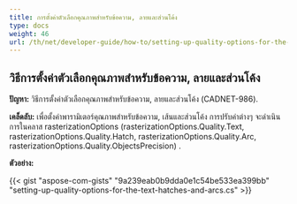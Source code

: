 ```yaml
---
title: การตั้งค่าตัวเลือกคุณภาพสำหรับข้อความ, ลายและส่วนโค้ง
type: docs
weight: 46
url: /th/net/developer-guide/how-to/setting-up-quality-options-for-the-text-hatches-and-arcs/
---
```


## **วิธีการตั้งค่าตัวเลือกคุณภาพสำหรับข้อความ, ลายและส่วนโค้ง**

**ปัญหา:** วิธีการตั้งค่าตัวเลือกคุณภาพสำหรับข้อความ, ลายและส่วนโค้ง (CADNET-986).

**เคล็ดลับ:** เพื่อตั้งค่าพารามิเตอร์คุณภาพสำหรับข้อความ, เส้นและส่วนโค้ง การปรับค่าต่างๆ จะดำเนินการในคลาส rasterizationOptions (rasterizationOptions.Quality.Text, rasterizationOptions.Quality.Hatch, rasterizationOptions.Quality.Arc, rasterizationOptions.Quality.ObjectsPrecision)
.

**ตัวอย่าง:**

{{< gist "aspose-com-gists" "9a239eab0b9dda0e1c54be533ea399bb" "setting-up-quality-options-for-the-text-hatches-and-arcs.cs" >}}
